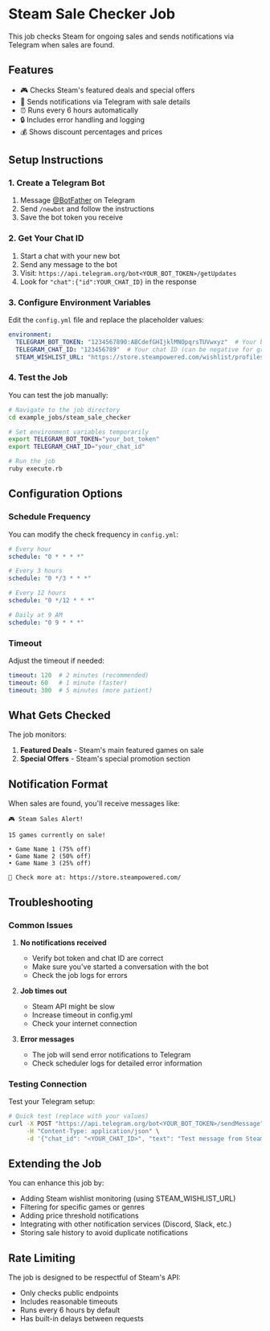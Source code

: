 # Steam Sale Checker Job

This job checks Steam for ongoing sales and sends notifications via Telegram when sales are found.

## Features

- 🎮 Checks Steam's featured deals and special offers
- 📱 Sends notifications via Telegram with sale details
- ⏰ Runs every 6 hours automatically
- 🔒 Includes error handling and logging
- 💰 Shows discount percentages and prices

## Setup Instructions

### 1. Create a Telegram Bot

1. Message [@BotFather](https://t.me/botfather) on Telegram
2. Send `/newbot` and follow the instructions
3. Save the bot token you receive

### 2. Get Your Chat ID

1. Start a chat with your new bot
2. Send any message to the bot
3. Visit: `https://api.telegram.org/bot<YOUR_BOT_TOKEN>/getUpdates`
4. Look for `"chat":{"id":YOUR_CHAT_ID}` in the response

### 3. Configure Environment Variables

Edit the `config.yml` file and replace the placeholder values:

```yaml
environment:
  TELEGRAM_BOT_TOKEN: "1234567890:ABCdefGHIjklMNOpqrsTUVwxyz"  # Your bot token
  TELEGRAM_CHAT_ID: "123456789"  # Your chat ID (can be negative for groups)
  STEAM_WISHLIST_URL: "https://store.steampowered.com/wishlist/profiles/your_steam_id/wishlistdata/"  # Optional
```

### 4. Test the Job

You can test the job manually:

```bash
# Navigate to the job directory
cd example_jobs/steam_sale_checker

# Set environment variables temporarily
export TELEGRAM_BOT_TOKEN="your_bot_token"
export TELEGRAM_CHAT_ID="your_chat_id"

# Run the job
ruby execute.rb
```

## Configuration Options

### Schedule Frequency

You can modify the check frequency in `config.yml`:

```yaml
# Every hour
schedule: "0 * * * *"

# Every 3 hours
schedule: "0 */3 * * *"

# Every 12 hours
schedule: "0 */12 * * *"

# Daily at 9 AM
schedule: "0 9 * * *"
```

### Timeout

Adjust the timeout if needed:

```yaml
timeout: 120  # 2 minutes (recommended)
timeout: 60   # 1 minute (faster)
timeout: 300  # 5 minutes (more patient)
```

## What Gets Checked

The job monitors:

1. **Featured Deals** - Steam's main featured games on sale
2. **Special Offers** - Steam's special promotion section

## Notification Format

When sales are found, you'll receive messages like:

```
🎮 Steam Sales Alert!

15 games currently on sale!

• Game Name 1 (75% off)
• Game Name 2 (50% off)
• Game Name 3 (25% off)

🔗 Check more at: https://store.steampowered.com/
```

## Troubleshooting

### Common Issues

1. **No notifications received**
   - Verify bot token and chat ID are correct
   - Make sure you've started a conversation with the bot
   - Check the job logs for errors

2. **Job times out**
   - Steam API might be slow
   - Increase timeout in config.yml
   - Check your internet connection

3. **Error messages**
   - The job will send error notifications to Telegram
   - Check scheduler logs for detailed error information

### Testing Connection

Test your Telegram setup:

```bash
# Quick test (replace with your values)
curl -X POST "https://api.telegram.org/bot<YOUR_BOT_TOKEN>/sendMessage" \
     -H "Content-Type: application/json" \
     -d '{"chat_id": "<YOUR_CHAT_ID>", "text": "Test message from Steam checker!"}'
```

## Extending the Job

You can enhance this job by:

- Adding Steam wishlist monitoring (using STEAM_WISHLIST_URL)
- Filtering for specific games or genres
- Adding price threshold notifications
- Integrating with other notification services (Discord, Slack, etc.)
- Storing sale history to avoid duplicate notifications

## Rate Limiting

The job is designed to be respectful of Steam's API:
- Only checks public endpoints
- Includes reasonable timeouts
- Runs every 6 hours by default
- Has built-in delays between requests